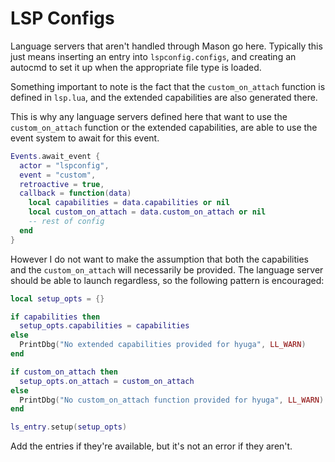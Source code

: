 # LSP Configs

Language servers that aren't handled through Mason go here. Typically this just means inserting an entry into `lspconfig.configs`, and creating an autocmd to set it up when the appropriate file type is loaded.

Something important to note is the fact that the `custom_on_attach` function is defined in `lsp.lua`, and the extended capabilities are also generated there.

This is why any language servers defined here that want to use the `custom_on_attach` function or the extended capabilities, are able to use the event system to await for this event.

```lua
Events.await_event {
  actor = "lspconfig",
  event = "custom",
  retroactive = true,
  callback = function(data)
    local capabilities = data.capabilities or nil
    local custom_on_attach = data.custom_on_attach or nil
    -- rest of config 
  end
}
```

However I do not want to make the assumption that both the capabilities and the `custom_on_attach` will necessarily be provided. The language server should be able to launch regardless, so the following pattern is encouraged:

```lua
local setup_opts = {}

if capabilities then
  setup_opts.capabilities = capabilities
else
  PrintDbg("No extended capabilities provided for hyuga", LL_WARN)
end

if custom_on_attach then
  setup_opts.on_attach = custom_on_attach
else
  PrintDbg("No custom_on_attach function provided for hyuga", LL_WARN)
end

ls_entry.setup(setup_opts)
```

Add the entries if they're available, but it's not an error if they aren't.
